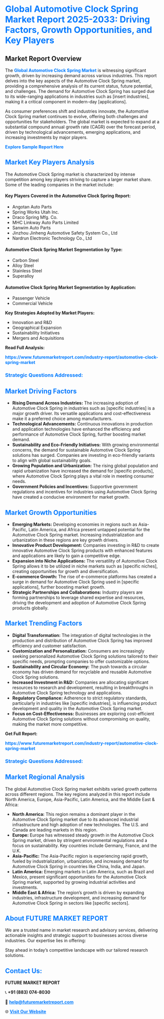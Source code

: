 <h1 style="color: #007BFF;">Global Automotive Clock Spring Market Report 2025-2033: Driving Factors, Growth Opportunities, and Key Players</h1>

<section id="overview">
<h2>Market Report Overview</h2>
<p>The <a href="https://www.futuremarketreport.com/industry-report/automotive-clock-spring-market" style="color: #007BFF; text-decoration: none;"><strong>Global Automotive Clock Spring Market</strong></a> is witnessing significant growth, driven by increasing demand across various industries. This report delves into the key aspects of the Automotive Clock Spring market, providing a comprehensive analysis of its current status, future potential, and challenges. The demand for Automotive Clock Spring has surged due to its wide-ranging applications in industries such as [insert industries], making it a critical component in modern-day [applications].</p>
<p>As consumer preferences shift and industries innovate, the Automotive Clock Spring market continues to evolve, offering both challenges and opportunities for stakeholders. The global market is expected to expand at a substantial compound annual growth rate (CAGR) over the forecast period, driven by technological advancements, emerging applications, and increasing investments by major players.</p>
</section>

<section id="overview">
<p><a href="https://www.futuremarketreport.com/request-sample/reportId=90086" style="color: #007BFF; text-decoration: none;"><strong>Explore Sample Report Here</strong></a></p>
</section>

<section id="key-players">
<h2 style="color: #007BFF;">Market Key Players Analysis</h2>
<p>The Automotive Clock Spring market is characterized by intense competition among key players striving to capture a larger market share. Some of the leading companies in the market include:</p>
<h4>Key Players Covered in the Automotive Clock Spring Report:</h4>
<ul><li>Angotan Auto Parts</li><li>Spring Works Utah Inc.</li><li>Draco Spring Mfg. Co.</li><li>MHC Linkway Auto Parts Limited</li><li>Sanwim Auto Parts</li><li>Jinzhou Jinheng Automotive Safety System Co., Ltd</li><li>Nardrun Electronic Technology Co., Ltd</li></ul>
<h4>Automotive Clock Spring Market Segmentation by Type:</h4>
<ul><li>Carbon Steel</li><li>Alloy Steel</li><li>Stainless Steel</li><li>Superalloy</li></ul>

<h4>Automotive Clock Spring Market Segmentation by Application:</h4>
<ul><li>Passenger Vehicle</li><li>Commercial Vehicle</li></ul>
<p><strong>Key Strategies Adopted by Market Players:</strong></p>
<ul>
<li>Innovation and R&D</li>
<li>Geographical Expansion</li>
<li>Sustainability Initiatives</li>
<li>Mergers and Acquisitions</li>
</ul>
</section>

<section>
<p><strong>Read Full Analysis: </strong></p><a href="https://www.futuremarketreport.com/industry-report/automotive-clock-spring-market" style="color: #007BFF; text-decoration: none;"><strong>https://www.futuremarketreport.com/industry-report/automotive-clock-spring-market</strong></a>
<h3 style="color: #007BFF;">Strategic Questions Addressed:</h3>
</section>

<section id="driving-factors">
<h2 style="color: #007BFF;">Market Driving Factors</h2>
<ul>
<li><strong>Rising Demand Across Industries:</strong> The increasing adoption of Automotive Clock Spring in industries such as [specific industries] is a major growth driver. Its versatile applications and cost-effectiveness make it a preferred choice among manufacturers.</li>
<li><strong>Technological Advancements:</strong> Continuous innovations in production and application technologies have enhanced the efficiency and performance of Automotive Clock Spring, further boosting market demand.</li>
<li><strong>Sustainability and Eco-Friendly Initiatives:</strong> With growing environmental concerns, the demand for sustainable Automotive Clock Spring solutions has surged. Companies are investing in eco-friendly variants to align with global sustainability goals.</li>
<li><strong>Growing Population and Urbanization:</strong> The rising global population and rapid urbanization have increased the demand for [specific products], where Automotive Clock Spring plays a vital role in meeting consumer needs.</li>
<li><strong>Government Policies and Incentives:</strong> Supportive government regulations and incentives for industries using Automotive Clock Spring have created a conducive environment for market growth.</li>
</ul>
</section>

<section id="growth-opportunities">
<h2 style="color: #007BFF;">Market Growth Opportunities</h2>
<ul>
<li><strong>Emerging Markets:</strong> Developing economies in regions such as Asia-Pacific, Latin America, and Africa present untapped potential for the Automotive Clock Spring market. Increasing industrialization and urbanization in these regions are key growth drivers.</li>
<li><strong>Innovative Product Development:</strong> Companies investing in R&D to create innovative Automotive Clock Spring products with enhanced features and applications are likely to gain a competitive edge.</li>
<li><strong>Expansion into Niche Applications:</strong> The versatility of Automotive Clock Spring allows it to be utilized in niche markets such as [specific niches], creating opportunities for growth and diversification.</li>
<li><strong>E-commerce Growth:</strong> The rise of e-commerce platforms has created a surge in demand for Automotive Clock Spring used in [specific applications], further boosting market growth.</li>
<li><strong>Strategic Partnerships and Collaborations:</strong> Industry players are forming partnerships to leverage shared expertise and resources, driving the development and adoption of Automotive Clock Spring products globally.</li>
</ul>
</section>

<section id="trending-factors">
<h2 style="color: #007BFF;">Market Trending Factors</h2>
<ul>
<li><strong>Digital Transformation:</strong> The integration of digital technologies in the production and distribution of Automotive Clock Spring has improved efficiency and customer satisfaction.</li>
<li><strong>Customization and Personalization:</strong> Consumers are increasingly seeking personalized Automotive Clock Spring solutions tailored to their specific needs, prompting companies to offer customizable options.</li>
<li><strong>Sustainability and Circular Economy:</strong> The push towards a circular economy has driven demand for recyclable and reusable Automotive Clock Spring solutions.</li>
<li><strong>Increased Investment in R&D:</strong> Companies are allocating significant resources to research and development, resulting in breakthroughs in Automotive Clock Spring technology and applications.</li>
<li><strong>Regulatory Compliance:</strong> Adherence to strict regulatory standards, particularly in industries like [specific industries], is influencing product development and quality in the Automotive Clock Spring market.</li>
<li><strong>Focus on Cost-Effectiveness:</strong> Businesses are exploring cost-efficient Automotive Clock Spring solutions without compromising on quality, making the market more competitive.</li>
</ul>
</section>

<section>
<p><strong>Get Full Report: </strong></p><a href="https://www.futuremarketreport.com/industry-report/automotive-clock-spring-market" style="color: #007BFF; text-decoration: none;"><strong>https://www.futuremarketreport.com/industry-report/automotive-clock-spring-market</strong></a>
<h3 style="color: #007BFF;">Strategic Questions Addressed:</h3>
</section>


<section id="regional-analysis">
<h2 style="color: #007BFF;">Market Regional Analysis</h2>
<p>The global Automotive Clock Spring market exhibits varied growth patterns across different regions. The key regions analyzed in this report include North America, Europe, Asia-Pacific, Latin America, and the Middle East & Africa:</p>
<ul>
<li><strong>North America:</strong> This region remains a dominant player in the Automotive Clock Spring market due to its advanced industrial infrastructure and high adoption of new technologies. The U.S. and Canada are leading markets in this region.</li>
<li><strong>Europe:</strong> Europe has witnessed steady growth in the Automotive Clock Spring market, driven by stringent environmental regulations and a focus on sustainability. Key countries include Germany, France, and the U.K.</li>
<li><strong>Asia-Pacific:</strong> The Asia-Pacific region is experiencing rapid growth, fueled by industrialization, urbanization, and increasing demand for Automotive Clock Spring in countries like China, India, and Japan.</li>
<li><strong>Latin America:</strong> Emerging markets in Latin America, such as Brazil and Mexico, present significant opportunities for the Automotive Clock Spring market, supported by growing industrial activities and investments.</li>
<li><strong>Middle East & Africa:</strong> The region’s growth is driven by expanding industries, infrastructure development, and increasing demand for Automotive Clock Spring in sectors like [specific sectors].</li>
</ul>
</section>

<footer>
<h2 style="color: #007BFF;">About FUTURE MARKET REPORT</h2>
<p>We are a trusted name in market research and advisory services, delivering actionable insights and strategic support to businesses across diverse industries. Our expertise lies in offering:</p>

<p>Stay ahead in today’s competitive landscape with our tailored research solutions.</p>

<h2 style="color: #007BFF;">Contact Us:</h2>
<p><strong>FUTURE MARKET REPORT</strong></p>
<p>📞 <strong>+91 (883) 074-8030</strong></p>
<p>📧 <strong><a href="mailto:help@futuremarketreport.com" style="color: #007BFF;">help@futuremarketreport.com</a></strong></p>
<p>🌐 <strong><a href="https://www.futuremarketreport.com/" style="color: #007BFF;">Visit Our Website</a></strong></p>
</footer>